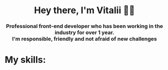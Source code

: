 <h1 align="center"> Hey there, I'm Vitalii 👋🏻 </h1>
<h3 align="center"> Professional front-end developer who has been working in the industry for over 1 year.
  <br />
  I'm responsible, friendly and not afraid of new challenges
</h3>

<h1> My skills:</h1>




